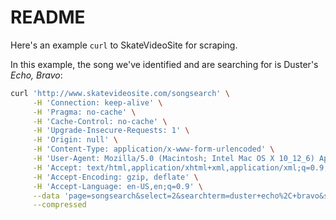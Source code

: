 # README

Here's an example `curl` to SkateVideoSite for scraping.

In this example, the song we've identified and are searching for is Duster's
_Echo, Bravo_:

```bash
curl 'http://www.skatevideosite.com/songsearch' \
     -H 'Connection: keep-alive' \
     -H 'Pragma: no-cache' \
     -H 'Cache-Control: no-cache' \
     -H 'Upgrade-Insecure-Requests: 1' \
     -H 'Origin: null' \
     -H 'Content-Type: application/x-www-form-urlencoded' \
     -H 'User-Agent: Mozilla/5.0 (Macintosh; Intel Mac OS X 10_12_6) AppleWebKit/537.36 (KHTML, like Gecko) Chrome/68.0.3440.106 Safari/537.36' \
     -H 'Accept: text/html,application/xhtml+xml,application/xml;q=0.9,image/webp,image/apng,*/*;q=0.8' \
     -H 'Accept-Encoding: gzip, deflate' \
     -H 'Accept-Language: en-US,en;q=0.9' \
     --data 'page=songsearch&select=2&searchterm=duster+echo%2C+bravo&submit=Search+for+artist+or+track' \
     --compressed
```
